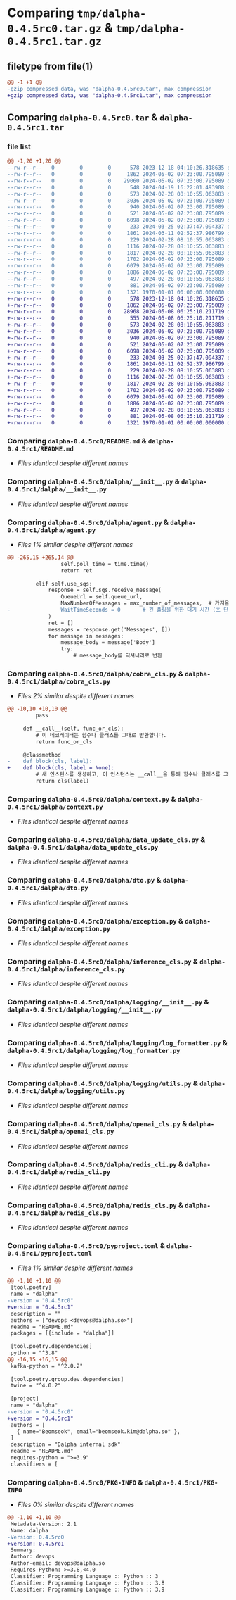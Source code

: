 # Comparing `tmp/dalpha-0.4.5rc0.tar.gz` & `tmp/dalpha-0.4.5rc1.tar.gz`

## filetype from file(1)

```diff
@@ -1 +1 @@
-gzip compressed data, was "dalpha-0.4.5rc0.tar", max compression
+gzip compressed data, was "dalpha-0.4.5rc1.tar", max compression
```

## Comparing `dalpha-0.4.5rc0.tar` & `dalpha-0.4.5rc1.tar`

### file list

```diff
@@ -1,20 +1,20 @@
--rw-r--r--   0        0        0      578 2023-12-18 04:10:26.318635 dalpha-0.4.5rc0/README.md
--rw-r--r--   0        0        0     1862 2024-05-02 07:23:00.795089 dalpha-0.4.5rc0/dalpha/__init__.py
--rw-r--r--   0        0        0    29060 2024-05-02 07:23:00.795089 dalpha-0.4.5rc0/dalpha/agent.py
--rw-r--r--   0        0        0      548 2024-04-19 16:22:01.493908 dalpha-0.4.5rc0/dalpha/cobra_cls.py
--rw-r--r--   0        0        0      573 2024-02-28 08:10:55.063883 dalpha-0.4.5rc0/dalpha/context.py
--rw-r--r--   0        0        0     3036 2024-05-02 07:23:00.795089 dalpha-0.4.5rc0/dalpha/data_update_cls.py
--rw-r--r--   0        0        0      940 2024-05-02 07:23:00.795089 dalpha-0.4.5rc0/dalpha/dto.py
--rw-r--r--   0        0        0      521 2024-05-02 07:23:00.795089 dalpha-0.4.5rc0/dalpha/exception.py
--rw-r--r--   0        0        0     6098 2024-05-02 07:23:00.795089 dalpha-0.4.5rc0/dalpha/inference_cls.py
--rw-r--r--   0        0        0      233 2024-03-25 02:37:47.094337 dalpha-0.4.5rc0/dalpha/kafka_cli.py
--rw-r--r--   0        0        0     1861 2024-03-11 02:52:37.986799 dalpha-0.4.5rc0/dalpha/logging/__init__.py
--rw-r--r--   0        0        0      229 2024-02-28 08:10:55.063883 dalpha-0.4.5rc0/dalpha/logging/events.py
--rw-r--r--   0        0        0     1116 2024-02-28 08:10:55.063883 dalpha-0.4.5rc0/dalpha/logging/log_formatter.py
--rw-r--r--   0        0        0     1817 2024-02-28 08:10:55.063883 dalpha-0.4.5rc0/dalpha/logging/utils.py
--rw-r--r--   0        0        0     1702 2024-05-02 07:23:00.795089 dalpha-0.4.5rc0/dalpha/openai_cls.py
--rw-r--r--   0        0        0     6079 2024-05-02 07:23:00.795089 dalpha-0.4.5rc0/dalpha/redis_cli.py
--rw-r--r--   0        0        0     1886 2024-05-02 07:23:00.795089 dalpha-0.4.5rc0/dalpha/redis_cls.py
--rw-r--r--   0        0        0      497 2024-02-28 08:10:55.063883 dalpha-0.4.5rc0/dalpha/signal_handler.py
--rw-r--r--   0        0        0      881 2024-05-02 07:23:00.795089 dalpha-0.4.5rc0/pyproject.toml
--rw-r--r--   0        0        0     1321 1970-01-01 00:00:00.000000 dalpha-0.4.5rc0/PKG-INFO
+-rw-r--r--   0        0        0      578 2023-12-18 04:10:26.318635 dalpha-0.4.5rc1/README.md
+-rw-r--r--   0        0        0     1862 2024-05-02 07:23:00.795089 dalpha-0.4.5rc1/dalpha/__init__.py
+-rw-r--r--   0        0        0    28968 2024-05-08 06:25:10.211719 dalpha-0.4.5rc1/dalpha/agent.py
+-rw-r--r--   0        0        0      555 2024-05-08 06:25:10.211719 dalpha-0.4.5rc1/dalpha/cobra_cls.py
+-rw-r--r--   0        0        0      573 2024-02-28 08:10:55.063883 dalpha-0.4.5rc1/dalpha/context.py
+-rw-r--r--   0        0        0     3036 2024-05-02 07:23:00.795089 dalpha-0.4.5rc1/dalpha/data_update_cls.py
+-rw-r--r--   0        0        0      940 2024-05-02 07:23:00.795089 dalpha-0.4.5rc1/dalpha/dto.py
+-rw-r--r--   0        0        0      521 2024-05-02 07:23:00.795089 dalpha-0.4.5rc1/dalpha/exception.py
+-rw-r--r--   0        0        0     6098 2024-05-02 07:23:00.795089 dalpha-0.4.5rc1/dalpha/inference_cls.py
+-rw-r--r--   0        0        0      233 2024-03-25 02:37:47.094337 dalpha-0.4.5rc1/dalpha/kafka_cli.py
+-rw-r--r--   0        0        0     1861 2024-03-11 02:52:37.986799 dalpha-0.4.5rc1/dalpha/logging/__init__.py
+-rw-r--r--   0        0        0      229 2024-02-28 08:10:55.063883 dalpha-0.4.5rc1/dalpha/logging/events.py
+-rw-r--r--   0        0        0     1116 2024-02-28 08:10:55.063883 dalpha-0.4.5rc1/dalpha/logging/log_formatter.py
+-rw-r--r--   0        0        0     1817 2024-02-28 08:10:55.063883 dalpha-0.4.5rc1/dalpha/logging/utils.py
+-rw-r--r--   0        0        0     1702 2024-05-02 07:23:00.795089 dalpha-0.4.5rc1/dalpha/openai_cls.py
+-rw-r--r--   0        0        0     6079 2024-05-02 07:23:00.795089 dalpha-0.4.5rc1/dalpha/redis_cli.py
+-rw-r--r--   0        0        0     1886 2024-05-02 07:23:00.795089 dalpha-0.4.5rc1/dalpha/redis_cls.py
+-rw-r--r--   0        0        0      497 2024-02-28 08:10:55.063883 dalpha-0.4.5rc1/dalpha/signal_handler.py
+-rw-r--r--   0        0        0      881 2024-05-08 06:25:10.211719 dalpha-0.4.5rc1/pyproject.toml
+-rw-r--r--   0        0        0     1321 1970-01-01 00:00:00.000000 dalpha-0.4.5rc1/PKG-INFO
```

### Comparing `dalpha-0.4.5rc0/README.md` & `dalpha-0.4.5rc1/README.md`

 * *Files identical despite different names*

### Comparing `dalpha-0.4.5rc0/dalpha/__init__.py` & `dalpha-0.4.5rc1/dalpha/__init__.py`

 * *Files identical despite different names*

### Comparing `dalpha-0.4.5rc0/dalpha/agent.py` & `dalpha-0.4.5rc1/dalpha/agent.py`

 * *Files 1% similar despite different names*

```diff
@@ -265,15 +265,14 @@
                 self.poll_time = time.time()
                 return ret
 
         elif self.use_sqs:
             response = self.sqs.receive_message(
                 QueueUrl = self.queue_url,
                 MaxNumberOfMessages = max_number_of_messages,  # 가져올 메시지의 최대 수 (1개 이상 설정 가능)
-                WaitTimeSeconds = 0       # 긴 폴링을 위한 대기 시간 (초 단위)
             )
             ret = []
             messages = response.get('Messages', [])
             for message in messages:
                 message_body = message['Body']
                 try:
                     # message_body를 딕셔너리로 변환
```

### Comparing `dalpha-0.4.5rc0/dalpha/cobra_cls.py` & `dalpha-0.4.5rc1/dalpha/cobra_cls.py`

 * *Files 2% similar despite different names*

```diff
@@ -10,10 +10,10 @@
         pass
 
     def __call__(self, func_or_cls):
         # 이 데코레이터는 함수나 클래스를 그대로 반환합니다.
         return func_or_cls
     
     @classmethod
-    def block(cls, label):
+    def block(cls, label = None):
         # 새 인스턴스를 생성하고, 이 인스턴스는 __call__을 통해 함수나 클래스를 그대로 반환합니다.
         return cls(label)
```

### Comparing `dalpha-0.4.5rc0/dalpha/context.py` & `dalpha-0.4.5rc1/dalpha/context.py`

 * *Files identical despite different names*

### Comparing `dalpha-0.4.5rc0/dalpha/data_update_cls.py` & `dalpha-0.4.5rc1/dalpha/data_update_cls.py`

 * *Files identical despite different names*

### Comparing `dalpha-0.4.5rc0/dalpha/dto.py` & `dalpha-0.4.5rc1/dalpha/dto.py`

 * *Files identical despite different names*

### Comparing `dalpha-0.4.5rc0/dalpha/exception.py` & `dalpha-0.4.5rc1/dalpha/exception.py`

 * *Files identical despite different names*

### Comparing `dalpha-0.4.5rc0/dalpha/inference_cls.py` & `dalpha-0.4.5rc1/dalpha/inference_cls.py`

 * *Files identical despite different names*

### Comparing `dalpha-0.4.5rc0/dalpha/logging/__init__.py` & `dalpha-0.4.5rc1/dalpha/logging/__init__.py`

 * *Files identical despite different names*

### Comparing `dalpha-0.4.5rc0/dalpha/logging/log_formatter.py` & `dalpha-0.4.5rc1/dalpha/logging/log_formatter.py`

 * *Files identical despite different names*

### Comparing `dalpha-0.4.5rc0/dalpha/logging/utils.py` & `dalpha-0.4.5rc1/dalpha/logging/utils.py`

 * *Files identical despite different names*

### Comparing `dalpha-0.4.5rc0/dalpha/openai_cls.py` & `dalpha-0.4.5rc1/dalpha/openai_cls.py`

 * *Files identical despite different names*

### Comparing `dalpha-0.4.5rc0/dalpha/redis_cli.py` & `dalpha-0.4.5rc1/dalpha/redis_cli.py`

 * *Files identical despite different names*

### Comparing `dalpha-0.4.5rc0/dalpha/redis_cls.py` & `dalpha-0.4.5rc1/dalpha/redis_cls.py`

 * *Files identical despite different names*

### Comparing `dalpha-0.4.5rc0/pyproject.toml` & `dalpha-0.4.5rc1/pyproject.toml`

 * *Files 1% similar despite different names*

```diff
@@ -1,10 +1,10 @@
 [tool.poetry]
 name = "dalpha"
-version = "0.4.5rc0"
+version = "0.4.5rc1"
 description = ""
 authors = ["devops <devops@dalpha.so>"]
 readme = "README.md"
 packages = [{include = "dalpha"}]
 
 [tool.poetry.dependencies]
 python = "^3.8"
@@ -16,15 +16,15 @@
 kafka-python = "^2.0.2"
 
 [tool.poetry.group.dev.dependencies]
 twine = "^4.0.2"
 
 [project]
 name = "dalpha"
-version = "0.4.5rc0"
+version = "0.4.5rc1"
 authors = [
   { name="Beomseok", email="beomseok.kim@dalpha.so" },
 ]
 description = "Dalpha internal sdk"
 readme = "README.md"
 requires-python = ">=3.9"
 classifiers = [
```

### Comparing `dalpha-0.4.5rc0/PKG-INFO` & `dalpha-0.4.5rc1/PKG-INFO`

 * *Files 0% similar despite different names*

```diff
@@ -1,10 +1,10 @@
 Metadata-Version: 2.1
 Name: dalpha
-Version: 0.4.5rc0
+Version: 0.4.5rc1
 Summary: 
 Author: devops
 Author-email: devops@dalpha.so
 Requires-Python: >=3.8,<4.0
 Classifier: Programming Language :: Python :: 3
 Classifier: Programming Language :: Python :: 3.8
 Classifier: Programming Language :: Python :: 3.9
```

